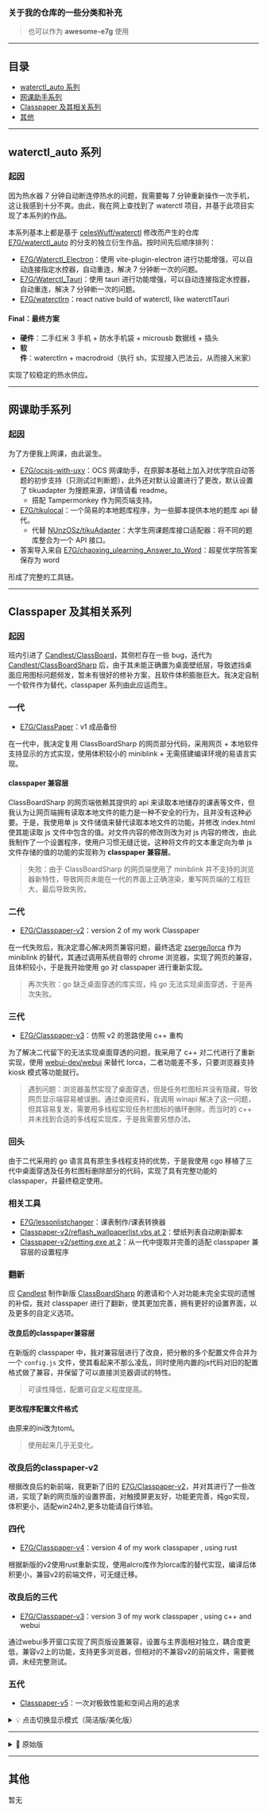 ### 关于我的仓库的一些分类和补充

> 也可以作为 **awesome-e7g** 使用

---

## 目录

- [waterctl_auto 系列](#waterctl_auto-系列)
- [网课助手系列](#网课助手系列)
- [Classpaper 及其相关系列](#classpaper及其相关系列)
- [其他](#其他)

---

## waterctl_auto 系列

### 起因

因为热水器 7 分钟自动断连停热水的问题，我需要每 7 分钟重新操作一次手机，这让我感到十分不爽。由此，我在网上查找到了 waterctl 项目，并基于此项目实现了本系列的作品。

本系列基本上都是基于 [celesWuff/waterctl](https://github.com/celesWuff/waterctl) 修改而产生的仓库 [E7G/waterctl_auto](https://github.com/E7G/waterctl_auto) 的分支的独立衍生作品。按时间先后顺序排列：

- [E7G/Waterctl_Electron](https://github.com/E7G/Waterctl_Electron)：使用 vite-plugin-electron 进行功能增强，可以自动连接指定水控器，自动重连，解决 7 分钟断一次的问题。
- [E7G/Waterctl_Tauri](https://github.com/E7G/Waterctl_Tauri)：使用 tauri 进行功能增强，可以自动连接指定水控器，自动重连，解决 7 分钟断一次的问题。
- [E7G/waterctlrn](https://github.com/E7G/waterctlrn)：react native build of waterctl, like waterctlTauri

#### Final：最终方案

- **硬件**：二手红米 3 手机 + 防水手机袋 + microusb 数据线 + 插头
- **软件**：waterctlrn + macrodroid（执行 sh，实现接入巴法云，从而接入米家）

实现了较稳定的热水供应。

---

## 网课助手系列

### 起因

为了方便我上网课，由此诞生。

- [E7G/ocsjs-with-uxy](https://github.com/E7G/ocsjs-with-uxy)：OCS 网课助手，在原脚本基础上加入对优学院自动答题的初步支持（只测试过判断题），此外还对默认设置进行了更改，默认设置了 tikuadapter 为搜题来源，详情请看 readme。
  - 搭配 Tampermonkey 作为网页端支持。
- [E7G/tikulocal](https://github.com/E7G/tikulocal)：一个简易的本地题库程序，为一些脚本提供本地的题库 api 替代。
  - 代替 [NUnzOSz/tikuAdapter](https://github.com/NUnzOSz/tikuAdapter)：大学生网课题库接口适配器：将不同的题库整合为一个 API 接口。
- 答案导入来自 [E7G/chaoxing_ulearning_Answer_to_Word](https://github.com/E7G/chaoxing_ulearning_Answer_to_Word)：超星优学院答案保存为 word

形成了完整的工具链。

---

## Classpaper 及其相关系列

### 起因

班内引进了 [Candlest/ClassBoard](https://github.com/Candlest/ClassBoard)，其侧栏存在一些 bug，迭代为 [Candlest/ClassBoardSharp](https://github.com/Candlest/ClassBoardSharp) 后，由于其未能正确置为桌面壁纸层，导致遮挡桌面应用图标问题频发，暂未有很好的修补方案，且软件体积膨胀巨大。我决定自制一个软件作为替代，classpaper 系列由此应运而生。

### 一代

- [E7G/ClassPaper](https://github.com/E7G/ClassPaper)：v1 成品备份

在一代中，我决定复用 ClassBoardSharp 的网页部分代码，采用网页 + 本地软件支持显示的方式实现，使用体积较小的 miniblink + 无需搭建编译环境的易语言实现。

#### classpaper 兼容层

ClassBoardSharp 的网页端依赖其提供的 api 来读取本地储存的课表等文件，但我认为让网页端拥有读取本地文件的能力是一种不安全的行为，且并没有这种必要。于是，我使用单 js 文件储值来替代读取本地文件的功能，并修改 index.html 使其能读取 js 文件中包含的值。对文件内容的修改则改为对 js 内容的修改，由此我制作了一个设置程序，使用户习惯无缝迁徙。这种将文件的文本重定向为单 js 文件存储的值的功能的实现称为 **classpaper 兼容层**。

> 失败：由于 ClassBoardSharp 的网页端使用了 miniblink 并不支持的浏览器新特性，导致网页未能在一代的界面上正确渲染，重写网页端的工程巨大，最后导致失败。

### 二代

- [E7G/Classpaper-v2](https://github.com/E7G/Classpaper-v2/tree/old)：version 2 of my work Classpaper

在一代失败后，我决定潜心解决网页兼容问题，最终选定 [zserge/lorca](https://github.com/zserge/lorca) 作为 miniblink 的替代，其通过调用系统自带的 chrome 浏览器，实现了网页的兼容，且体积较小，于是我开始使用 go 对 classpaper 进行重新实现。

> 再次失败：go 缺乏桌面穿透的库实现，纯 go 无法实现桌面穿透，于是再次失败。

### 三代

- [E7G/Classpaper-v3](https://github.com/E7G/Classpaper-v3)：仿照 v2 的思路使用 c++ 重构

为了解决二代留下的无法实现桌面穿透的问题，我采用了 c++ 对二代进行了重新实现，使用 [webui-dev/webui](https://github.com/webui-dev/webui) 来替代 lorca，二者功能差不多，只要浏览器支持 kiosk 模式等功能就行。

> 遇到问题：浏览器虽然实现了桌面穿透，但是任务栏图标并没有隐藏，导致网页显示端容易被误删。通过查阅资料，我调用 winapi 解决了这一问题，但其容易复发，需要用多线程实现任务栏图标的循环删除，而当时的 c++ 并未找到合适的多线程实现库，于是我需要另想办法。

### 回头

由于二代采用的 go 语言具有原生多线程支持的优势，于是我使用 cgo 移植了三代中桌面穿透及任务栏图标删除部分的代码，实现了具有完整功能的 classpaper，并最终稳定使用。

### 相关工具

- [E7G/lessonlistchanger](https://github.com/E7G/lessonlistchanger)：课表制作/课表转换器
- [Classpaper-v2/reflash_wallpaperlist.vbs at 2](https://github.com/E7G/Classpaper-v2/blob/2/reflash_wallpaperlist.vbs)：壁纸列表自动刷新脚本
- [Classpaper-v2/setting.exe at 2](https://github.com/E7G/Classpaper-v2/blob/2/setting.exe)：从一代中提取并完善的适配 classpaper 兼容层的设置程序

### 翻新

应 [Candlest](https://github.com/Candlest) 制作新版 [ClassBoardSharp](https://github.com/Candlest/ClassBoardSharp) 的邀请和个人对功能未完全实现的遗憾的补偿，我对 classpaper 进行了翻新，使其更加完善，拥有更好的设置界面，以及更多的自定义选项。

#### 改良后的classpaper兼容层

在新版的 classpaper 中，我对兼容层进行了改良，把分散的多个配置文件合并为一个 `config.js` 文件，使其看起来不那么凌乱，同时使用内置的js代码对旧的配置格式做了兼容，并保留了可以直接浏览器调试的特性。

> 可读性降低，配置可自定义程度提高。

#### 更改程序配置文件格式

由原来的ini改为toml。

> 使用起来几乎无变化。

### 改良后的classpaper-v2

根据改良后的新前端，我更新了旧的 [E7G/Classpaper-v2](https://github.com/E7G/Classpaper-v2/tree/clean)，并对其进行了一些改进，实现了新的网页版的设置界面，对触摸屏更友好，功能更完善，纯go实现，体积更小，适配win24h2,更多功能请自行体验。

### 四代

- [E7G/Classpaper-v4](https://github.com/E7G/Classpaper-v4)：version 4 of my work classpaper , using rust

根据新版的v2使用rust重新实现，使用alcro库作为lorca库的替代实现，编译后体积更小，兼容v2的前端文件，可无缝迁移。

### 改良后的三代

- [E7G/Classpaper-v3](https://github.com/E7G/Classpaper-v3)：version 3 of my work classpaper , using c++ and webui

通过webui多开窗口实现了网页版设置兼容，设置与主界面相对独立，耦合度更低，兼容v2上的功能，支持更多浏览器，但相对的不兼容v2的前端文件，需要微调，未经完整测试。

### 五代

- [Classpaper-v5](https://github.com/E7G/Classpaper-v5)：一次对极致性能和空间占用的追求

<details closed>
<summary>💡 点击切换显示模式（简洁版/美化版）</summary>

<div align="left">

## 🎨 美化版

> **极致的终点** - [Classpaper-v5](https://github.com/E7G/Classpaper-v5)

---

> 一次对极致性能和空间占用的追求

**反思**

前几代都是作为classboard的后端底层的替代，延续了classboard的一些我认为并不太好的设计，而2、3、4代只是对底层的换语言换方案实现。

也许，我们并不需要一个硕大的浏览器为我们渲染界面，我们也无需考虑跨平台，而winapi的依赖已然引入，为什么不对其加以更多的利用？

**理念**

我需要一个极致的东西：

- 不需要其他花里胡哨的我用不到的功能，全都可以忽略掉，去掉
- 只需要它在那里运作着，默默地提供它的功能，起着它的作用
- 它无需耀眼，无需宣传，它本身足够好，完成了它应尽的责任
- 在我们不需要它的时候它也会悄然消失，就像它不曾存在过一样，像风一般逝去，仅此而已

---

**实现**

> 就这样了，我就这样做了

- **图形渲染**：依赖win自带的gdi实现图形窗口的绘制
- **零依赖**：完全不依赖其他的库，只使用windows提供的api
- **极致轻巧**：一个极小的程序

**性能数据**

```
体积:     40+ KB
CPU:      < 1%
内存:     < 1.5 MB
磁盘写入: 0.1 MB (稳定)
```

<div align="center">

![Classpaper-v5 实际运行效果](screenshots/v5.png)

*40KB的极致：零依赖、零闪烁、零设置*

</div>

**特性**

- ✨ 无闪烁
- ⚙️ 无设置
- 🗂️ 托盘便是控制中心
- 🔍 查找式实现json的解析
- 📦 无依赖，实则轻巧

---

**收官**

就这样吧，作为classpaper的收官之作，为其画上了完美的句号。

实现了其立项以来的我所有的想法：

- 极致的轻巧，而不笨拙
- 优美的界面
- 极高的可定制性（暂未完成）

虽然还不稳定，但正如其classpaper的实际含义：

> **all about a class，light like a paper, and draw like a paper.**

</div>

</details>

---

<details closed>
<summary>📄 原始版</summary>

![Classpaper-v5 实际运行效果](screenshots/v5.png)

*40KB的极致：零依赖、零闪烁、零设置*

仔细想想，前几代都是作为classboard的后端底层的替代，延续了classboard的一些我认为并不太好的设计，而2、3、4代只是对底层的换语言换方案实现，也许，我们并不需要一个硕大的浏览器为我们渲染界面，我们也无需考虑跨平台，而winapi的依赖已然引入，为什么不对其加以更多的利用，我需要一个极致的东西，不需要其他花里胡哨的我用不到的功能，全都可以忽略掉，去掉，我只需要它在那里运作着，默默地提供它的功能，起着它的作用，它无需耀眼，无需宣传，它本身足够好，完成了它应尽的责任，在我们不需要它的时候它也会悄然消失，就像它不曾存在过一样，像风一般逝去，仅此而已。

也许吧，就这样了，我就这样做了，它依赖win自带的gdi实现图形窗口的绘制，完全不依赖其他的库，只使用windows提供的api，一个极小的程序，体积只有40多kb，cpu占用不超1%，内存占用不到1.5mb，磁盘写入稳定0.1mb，无闪烁，无设置，托盘便是控制中心，查找式实现json的解析，不稳定，实则极致，无依赖，实则轻巧。就这样吧，作为classpaper的收官之作，为其画上了完美的句号，实现了其立项以来的我所有的想法，极致的轻巧，而不笨拙，优美的界面，极高的可定制性（暂未完成），虽然还不稳定，但正如其classpaper的实际含义，all about a class，light like a paper, and draw like a paper.

</details>

---

## 其他

暂无
